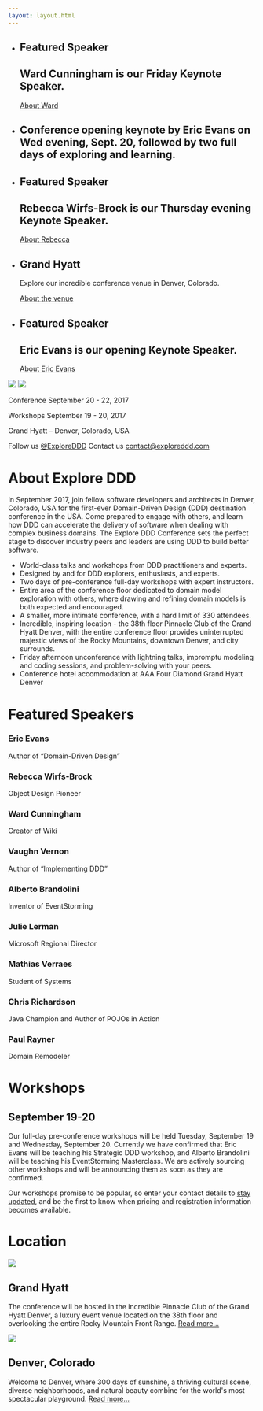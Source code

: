 ```yaml
---
layout: layout.html
---
```


<section class="slider">
  <div class="flexslider">
    <ul class="slides">
      <li class="slide speaker ward-cunningham">
        <div class="container">
          <h1>Featured Speaker</h1>
          <h2><span>Ward Cunningham</span> is our Friday Keynote Speaker.</h2>
          <a href="speakers/ward-cunningham.html">About Ward</a>
        </div>
      </li>
      <li class="slide denver">
        <div class="container">
          <h1 class="mobile-copy">
            Conference opening keynote
            by Eric Evans on Wed evening,
            Sept. 20, followed by two
            full days of exploring and learning.
        </div>
      </li>
      <li class="slide speaker rebecca-wirfs-brock">
        <div class="container">
          <h1>Featured Speaker</h1>
          <h2><span>Rebecca Wirfs-Brock</span> is our Thursday evening Keynote Speaker.</h2>
          <a href="speakers/rebecca-wirfs-brock.html">About Rebecca</a>
        </div>
      </li>
      <li class="slide hyatt">
        <div class="container">
          <div class="hyatt-copy">
            <h1>Grand Hyatt</h1>
            <p>Explore our incredible conference venue in Denver, Colorado.</p>
            <a href="location/">About the venue</a>
          </div>
        </div>
      </li>
      <li class="slide speaker eric-evans">
        <div class="container">
          <h1>Featured Speaker</h1>
          <h2><span>Eric Evans</span> is our opening Keynote Speaker.</h2>
          <a href="speakers/eric-evans.html">About Eric Evans</a>
        </div>
      </li>
    </ul>
  </div>
  <div class="custom-navigation-container">
  <div class="custom-navigation">
    <a class="arrow left"><img src="img/slider-arrow-left.svg" /></a>
    <a class="arrow right"><img src="img/slider-arrow-right.svg" /></a>
  </div>
  </div>
</section>

<div class="container-fluid section conf-dates">
  <div class="row">
    <p class="conf-copy"><span class="conf-header">Conference</span> September 20 - 22, 2017</p>
    <p class="conf-copy"><span class="conf-header">Workshops</span> September 19 - 20, 2017</p>
    <p class="conf-copy">Grand Hyatt – Denver, Colorado, USA</p>
    <p class="conf-contact">Follow us <a href="http://twitter.com/ExploreDDD">@ExploreDDD</a>    Contact us <a href="mailto:contact@exploreddd.com">contact@exploreddd.com</a></p>
  </div>
</div>

<div class="container section about">
  <div class="row">
    <h1 class="section-header">About Explore DDD</h1>
    <p class="copy">In September 2017, join fellow software developers and architects in Denver, Colorado, USA for the first-ever Domain-Driven Design (DDD) destination conference in the USA. Come prepared to engage with others, and learn how DDD can accelerate the delivery of software when dealing with complex business domains. The Explore DDD Conference sets the perfect stage to discover industry peers and leaders are using DDD to build better software.</p>
    <ul class="copy-list">
      <li>World-class talks and workshops from DDD practitioners and experts.</li>
      <li>Designed by and for DDD explorers, enthusiasts, and experts.</li>
      <li>Two days of pre-conference full-day workshops with expert instructors.</li>
      <li>Entire area of the conference floor dedicated to domain model exploration with others, where drawing and refining domain models is both expected and encouraged.</li>
      <li>A smaller, more intimate conference, with a hard limit of 330 attendees.</li>
      <li>Incredible, inspiring location - the 38th floor Pinnacle Club of the Grand Hyatt Denver, with the entire conference floor provides uninterrupted majestic views of the Rocky Mountains, downtown Denver, and city surrounds.</li>
      <li>Friday afternoon unconference with lightning talks, impromptu modeling and coding sessions, and problem-solving with your peers.</li>
      <li>Conference hotel accommodation at AAA Four Diamond Grand Hyatt Denver</li>
    </ul>
  </div>
</div>

<div class="container section speakers">
  <h1 class="section-header">Featured Speakers</h1>
 <!--  <h2 class="section-subheader">View all speakers</h2> -->
  <div class="row">
    <div class="speaker-container">
      <a href="speakers/eric-evans.html"><div class="speaker-img eric-evans">
      </div></a>
      <h3 class="speaker-name">Eric Evans</h3>
      <p class="speaker-details">Author of “Domain-Driven Design”</p>
    </div>
    <div class="speaker-container">
      <a href="speakers/rebecca-wirfs-brock.html"><div class="speaker-img rebecca-wirfs-brock">
      </div></a>
      <h3 class="speaker-name">Rebecca Wirfs-Brock</h3>
      <p class="speaker-details">Object Design Pioneer</p>
    </div>
    <div class="speaker-container">
      <a href="speakers/ward-cunningham.html"><div class="speaker-img ward-cunningham">
      </div></a>
      <h3 class="speaker-name">Ward Cunningham</h3>
      <p class="speaker-details">Creator of Wiki</p>
    </div>
    <div class="speaker-container">
      <a href="speakers/vaughn-vernon.html"><div class="speaker-img vaughn-vernon">
      </div></a>
      <h3 class="speaker-name">Vaughn Vernon</h3>
      <p class="speaker-details">Author of “Implementing DDD”</p>
    </div>
  </div>
  <div class="row">
    <div class="speaker-container">
      <a href="speakers/alberto-brandolini.html"><div class="speaker-img alberto-brandolini">
      </div></a>
      <h3 class="speaker-name">Alberto Brandolini</h3>
      <p class="speaker-details">Inventor of EventStorming</p>
    </div>
    <div class="speaker-container">
      <a href="speakers/julie-lerman.html"><div class="speaker-img julie-lerman">
      </div></a>
      <h3 class="speaker-name">Julie Lerman</h3>
      <p class="speaker-details">Microsoft Regional Director</p>
    </div>
    <div class="speaker-container">
      <a href="speakers/mathias-verraes.html"><div class="speaker-img mathias-verraes">
      </div></a>
      <h3 class="speaker-name">Mathias Verraes</h3>
      <p class="speaker-details">Student of Systems</p>
    </div>
    <div class="speaker-container">
      <a href="speakers/chris-richardson.html"><div class="speaker-img chris-richardson">
      </div></a>
      <h3 class="speaker-name">Chris Richardson</h3>
      <p class="speaker-details">Java Champion and Author of POJOs in Action</p>
    </div>
  </div>
  <div class="row">
    <div class="speaker-container">
      <a href="speakers/paul-rayner.html"><div class="speaker-img paul-rayner">
      </div></a>
      <h3 class="speaker-name">Paul Rayner</h3>
      <p class="speaker-details">Domain Remodeler</p>
    </div>
  </div>
</div>

<div class="container section workshops">
  <div class="row">
    <h1 class="section-header">Workshops</h1>
    <h2 class="section-subheader">September 19-20</h2>
    <p class="copy">Our full-day pre-conference workshops will be held Tuesday, September 19 and Wednesday, September 20. Currently we have confirmed that Eric Evans will be teaching his Strategic DDD workshop, and Alberto Brandolini will be teaching his EventStorming Masterclass. We are actively sourcing other workshops and will be announcing them as soon as they are confirmed.
    </p>
    <p class="copy">Our workshops promise to be popular, so enter your contact details to <a href="https://virtualgenius.typeform.com/to/tZlftR">stay updated</a>, and be the first to know when pricing and registration information becomes available. </p>
  </div>
</div>

<div class="container section location">
  <div class="row">
    <h1 class="section-header">Location</h1>
    <div class="location-col col-xs-12 col-sm-6">
      <img src="img/hyatt.jpg" class="location-img" />
      <h2 class="section-subheader">Grand Hyatt</h2>
      <p class="copy">The conference will be hosted in the incredible Pinnacle Club of the Grand Hyatt Denver, a luxury event venue located on the 38th floor and overlooking the entire Rocky Mountain Front Range.&nbsp;<a class="read-more" href="location/">Read more...</a></p>
    </div>
    <div class="location-col col-xs-12 col-sm-6">
      <img src="img/denver.jpg" class="location-img" />
      <h2 class="section-subheader">Denver, Colorado</h2>
      <p class="copy">Welcome to Denver, where 300 days of sunshine, a thriving cultural scene, diverse neighborhoods, and natural beauty combine for the world's most spectacular playground. <a class="read-more" href="location/">Read more...</a></p>
    </div>
  </div>
</div>
